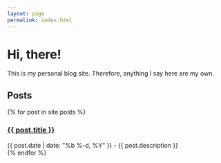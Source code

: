 ```yaml
---
layout: page
permalink: index.html
---
```


# Hi, there!

This is my personal blog site. Therefore, anything I say here are my own.

## Posts

{% for post in site.posts %}
  <article>
    <h3><a href="{{ post.url | relative_url }}" rel="bookmark">{{ post.title }}</a></h3>
    <span class="mini-note">{{ post.date | date: "%b %-d, %Y" }} - {{ post.description }}</span>
  </article>
{% endfor %}
